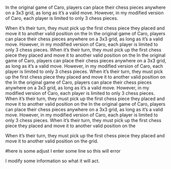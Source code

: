 In the original game of Caro, players can place their chess pieces anywhere on a 3x3 grid, as long as it’s a valid move.
However, in my modified version of Caro, each player is limited to only 3 chess pieces. 

When it’s their turn, they must pick up the first chess piece they placed and move it to another valid position on the In the original game of Caro, players can place their chess pieces anywhere on a 3x3 grid, as long as it’s a valid move.
However, in my modified version of Caro, each player is limited to only 3 chess pieces.
When it’s their turn, they must pick up the first chess piece they placed and move it to another valid position on the In the original game of Caro, players can place their chess pieces anywhere on a 3x3 grid, as long as it’s a valid move.
However, in my modified version of Caro, each player is limited to only 3 chess pieces.
When it’s their turn, they must pick up the first chess piece they placed and move it to another valid position on the In the original game of Caro, players can place their chess pieces anywhere on a 3x3 grid, as long as it’s a valid move.
However, in my modified version of Caro, each player is limited to only 3 chess pieces.
When it’s their turn, they must pick up the first chess piece they placed and move it to another valid position on the In the original game of Caro, players can place their chess pieces anywhere on a 3x3 grid, as long as it’s a valid move.
However, in my modified version of Caro, each player is limited to only 3 chess pieces.
When it’s their turn, they must pick up the first chess piece they placed and move it to another valid position on the 

When it’s their turn, they must pick up the first chess piece they placed and move it to another valid position on the grid.


#here is some adjust
I enter some line so this will error

I modify some information so what it will act.
